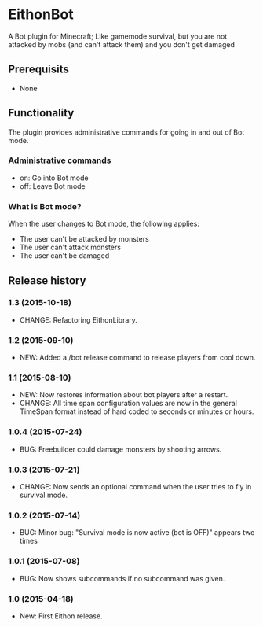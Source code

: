 # EithonBot

A Bot plugin for Minecraft; Like gamemode survival, but you are not attacked by mobs (and can't attack them) and you don't get damaged

## Prerequisits

* None

## Functionality

The plugin provides administrative commands for going in and out of Bot mode.

### Administrative commands

* on: Go into Bot mode
* off: Leave Bot mode

### What is Bot mode?

When the user changes to Bot mode, the following applies:

* The user can't be attacked by monsters
* The user can't attack monsters
* The user can't be damaged

## Release history

### 1.3 (2015-10-18)

* CHANGE: Refactoring EithonLibrary.

### 1.2 (2015-09-10)

* NEW: Added a /bot release <player> command to release players from cool down.

### 1.1 (2015-08-10)

* NEW: Now restores information about bot players after a restart.
* CHANGE: All time span configuration values are now in the general TimeSpan format instead of hard coded to seconds or minutes or hours.

### 1.0.4 (2015-07-24)

* BUG: Freebuilder could damage monsters by shooting arrows.

### 1.0.3 (2015-07-21)

* CHANGE: Now sends an optional command when the user tries to fly in survival mode.

### 1.0.2 (2015-07-14)

* BUG: Minor bug: "Survival mode is now active (bot is OFF)" appears two times

### 1.0.1 (2015-07-08)

* BUG: Now shows subcommands if no subcommand was given.

### 1.0 (2015-04-18)

* New: First Eithon release.
